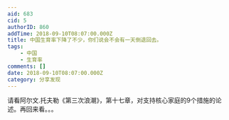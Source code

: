 ```yaml
---
aid: 683
cid: 5
authorID: 860
addTime: 2018-09-10T08:07:00.000Z
title: 中国生育率下降了不少，你们说会不会有一天倒退回去。
tags:
    - 中国
    - 生育率
comments: []
date: 2018-09-10T08:07:00.000Z
category: 分享发现
---
```


请看阿尔文.托夫勒《第三次浪潮》，第十七章，对支持核心家庭的9个措施的论述。再回来看。。。

